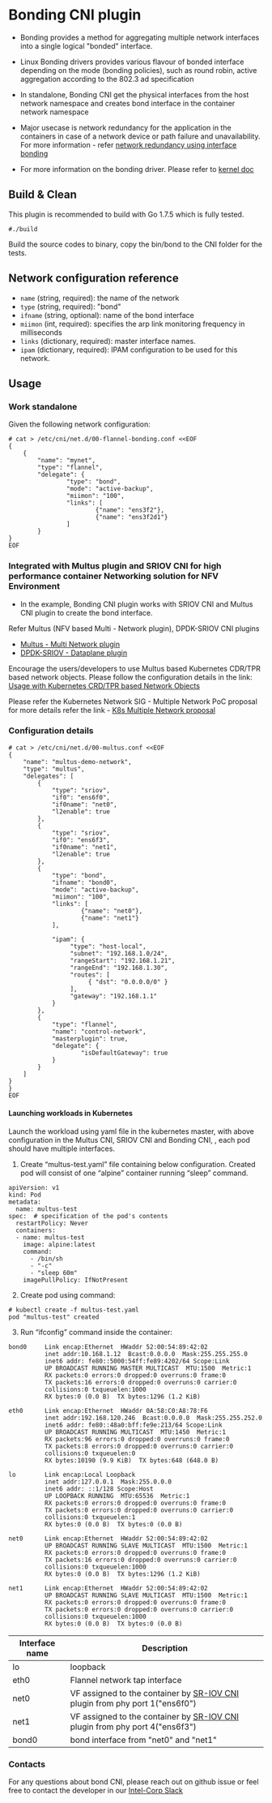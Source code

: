 # Bonding CNI plugin

- Bonding provides a method for aggregating multiple network interfaces into a single logical "bonded" interface.

- Linux Bonding drivers provides various flavour of bonded interface depending on the mode (bonding policies), such as round robin, active aggregation according to the 802.3 ad specification

- In standalone, Bonding CNI get the physical interfaces from the host network namespace and creates bond interface in the container network namespace

- Major usecase is network redundancy for the application in the containers in case of a network device or path failure and unavailability. For more information - refer [network redundancy using interface bonding](https://www.howtoforge.com/tutorial/how-to-configure-high-availability-and-network-bonding-on-linux/)

- For more information on the bonding driver. Please refer to [kernel doc](https://www.kernel.org/doc/Documentation/networking/bonding.txt)

## Build & Clean

This plugin is recommended to build with Go 1.7.5 which is fully tested.

```
#./build
```

Build the source codes to binary, copy the bin/bond to the CNI folder for the tests.

## Network configuration reference

* `name` (string, required): the name of the network
* `type` (string, required): "bond"
* `ifname` (string, optional): name of the bond interface
* `miimon` (int, required): specifies the arp link monitoring frequency in milliseconds
* `links` (dictionary, required): master interface names.
* `ipam` (dictionary, required): IPAM configuration to be used for this network.

## Usage
### Work standalone

Given the following network configuration:

```
# cat > /etc/cni/net.d/00-flannel-bonding.conf <<EOF
{
	{
        "name": "mynet",
        "type": "flannel",
        "delegate": {
                "type": "bond",
                "mode": "active-backup",
                "miimon": "100",
                "links": [
                        {"name": "ens3f2"},
                        {"name": "ens3f2d1"}
                ]
        }
}
EOF
```

### Integrated with Multus plugin and  SRIOV CNI for high performance container Networking solution for NFV Environment

- In the example, Bonding CNI plugin works with SRIOV CNI and Multus CNI plugin to create the bond interface.

Refer Multus (NFV based Multi - Network plugin), DPDK-SRIOV CNI plugins
* [Multus - Multi Network plugin](https://github.com/Intel-Corp/multus-cni)
* [DPDK-SRIOV - Dataplane plugin](https://github.com/Intel-Corp/sriov-cni)

Encourage the users/developers to use Multus based Kubernetes CDR/TPR based network objects. Please follow the configuration details in the link: [Usage with Kubernetes CRD/TPR based Network Objects](https://github.com/Intel-Corp/multus-cni/blob/master/README.md#usage-with-kubernetes-crdtpr-based-network-objects)

Please refer the Kubernetes Network SIG - Multiple Network PoC proposal for more details refer the link - [K8s Multiple Network proposal](https://docs.google.com/document/d/1TW3P4c8auWwYy-w_5afIPDcGNLK3LZf0m14943eVfVg/edit)

### Configuration details
```
# cat > /etc/cni/net.d/00-multus.conf <<EOF
{                                                                        
    "name": "multus-demo-network",                                       
    "type": "multus",                                                    
    "delegates": [                                                       
        {
            "type": "sriov",
            "if0": "ens6f0",
            "if0name": "net0",
            "l2enable": true
        },
        {
            "type": "sriov",
            "if0": "ens6f3",
            "if0name": "net1",
            "l2enable": true
        },
        {
            "type": "bond",
            "ifname": "bond0",
            "mode": "active-backup",
            "miimon": "100",
            "links": [
                    {"name": "net0"},
                    {"name": "net1"}
            ],

            "ipam": {
                 "type": "host-local",
                 "subnet": "192.168.1.0/24",
                 "rangeStart": "192.168.1.21",
                 "rangeEnd": "192.168.1.30",
                 "routes": [
                      { "dst": "0.0.0.0/0" }
                 ],
                 "gateway": "192.168.1.1"
            }
        },
        {
            "type": "flannel",
            "name": "control-network",
            "masterplugin": true,
            "delegate": {
                    "isDefaultGateway": true
            }
        }
    ]
}
}
EOF
```
#### Launching workloads in Kubernetes
Launch the workload using yaml file in the kubernetes master, with above configuration in the Multus CNI, SRIOV CNI and Bonding CNI, , each pod should have multiple interfaces.

1. Create “multus-test.yaml” file containing below configuration. Created pod will consist of one “alpine” container running “sleep” command.
```
apiVersion: v1
kind: Pod
metadata:
  name: multus-test
spec:  # specification of the pod's contents
  restartPolicy: Never
  containers:
  - name: multus-test
    image: alpine:latest
    command:
      - /bin/sh
      - "-c"
      - "sleep 60m"
    imagePullPolicy: IfNotPresent

```
2. Create pod using command:
```
# kubectl create -f multus-test.yaml
pod "multus-test" created
```
3. Run “ifconfig” command inside the container:
```
bond0     Link encap:Ethernet  HWaddr 52:00:54:89:42:02
          inet addr:10.168.1.12  Bcast:0.0.0.0  Mask:255.255.255.0
          inet6 addr: fe80::5000:54ff:fe89:4202/64 Scope:Link
          UP BROADCAST RUNNING MASTER MULTICAST  MTU:1500  Metric:1
          RX packets:0 errors:0 dropped:0 overruns:0 frame:0
          TX packets:16 errors:0 dropped:0 overruns:0 carrier:0
          collisions:0 txqueuelen:1000
          RX bytes:0 (0.0 B)  TX bytes:1296 (1.2 KiB)

eth0      Link encap:Ethernet  HWaddr 0A:58:C0:A8:78:F6
          inet addr:192.168.120.246  Bcast:0.0.0.0  Mask:255.255.252.0
          inet6 addr: fe80::48a0:bff:fe9e:213/64 Scope:Link
          UP BROADCAST RUNNING MULTICAST  MTU:1450  Metric:1
          RX packets:96 errors:0 dropped:0 overruns:0 frame:0
          TX packets:8 errors:0 dropped:0 overruns:0 carrier:0
          collisions:0 txqueuelen:0
          RX bytes:10190 (9.9 KiB)  TX bytes:648 (648.0 B)

lo        Link encap:Local Loopback
          inet addr:127.0.0.1  Mask:255.0.0.0
          inet6 addr: ::1/128 Scope:Host
          UP LOOPBACK RUNNING  MTU:65536  Metric:1
          RX packets:0 errors:0 dropped:0 overruns:0 frame:0
          TX packets:0 errors:0 dropped:0 overruns:0 carrier:0
          collisions:0 txqueuelen:1
          RX bytes:0 (0.0 B)  TX bytes:0 (0.0 B)

net0      Link encap:Ethernet  HWaddr 52:00:54:89:42:02
          UP BROADCAST RUNNING SLAVE MULTICAST  MTU:1500  Metric:1
          RX packets:0 errors:0 dropped:0 overruns:0 frame:0
          TX packets:16 errors:0 dropped:0 overruns:0 carrier:0
          collisions:0 txqueuelen:1000
          RX bytes:0 (0.0 B)  TX bytes:1296 (1.2 KiB)

net1      Link encap:Ethernet  HWaddr 52:00:54:89:42:02
          UP BROADCAST RUNNING SLAVE MULTICAST  MTU:1500  Metric:1
          RX packets:0 errors:0 dropped:0 overruns:0 frame:0
          TX packets:0 errors:0 dropped:0 overruns:0 carrier:0
          collisions:0 txqueuelen:1000
          RX bytes:0 (0.0 B)  TX bytes:0 (0.0 B)
```

Interface name | Description
------------ | -------------
lo | loopback
eth0 | Flannel network tap interface
net0 | VF assigned to the container by [SR-IOV CNI](https://github.com/Intel-Corp/sriov-cni) plugin from phy port 1("ens6f0")
net1 | VF assigned to the container by [SR-IOV CNI](https://github.com/Intel-Corp/sriov-cni) plugin from phy port 4("ens6f3")
bond0 | bond interface from "net0" and "net1"

### Contacts
For any questions about bond CNI, please reach out on github issue or feel free to contact the developer in our [Intel-Corp Slack](https://intel-corp.herokuapp.com/)

